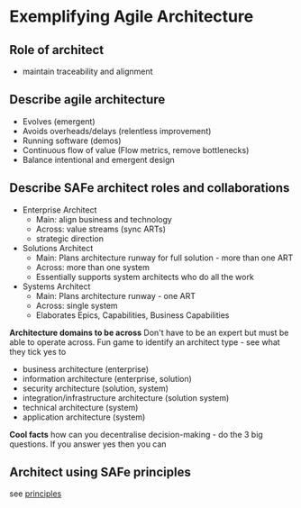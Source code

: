 # Exemplifying Agile Architecture

## Role of architect
* maintain traceability and alignment

## Describe agile architecture
* Evolves (emergent)
* Avoids overheads/delays (relentless improvement)
* Running software (demos)
* Continuous flow of value (Flow metrics, remove bottlenecks)
* Balance intentional and emergent design

## Describe SAFe architect roles and collaborations
* Enterprise Architect
  * Main: align business and technology
  * Across: value streams (sync ARTs)
  * strategic direction
* Solutions Architect
  * Main: Plans architecture runway for full solution - more than one ART
  * Across: more than one system
  * Essentially supports system architects who do all the work
* Systems Architect
  * Main: Plans architecture runway - one ART
  * Across: single system
  * Elaborates Epics, Capabilities, Business Capabilities

**Architecture domains to be across**
Don't have to be an expert but must be able to operate across. 
Fun game to identify an architect type - see what they tick yes to
* business architecture (enterprise)
* information architecture  (enterprise, solution)
* security architecture (solution, system)
* integration/infrastructure architecture (solution system)
* technical architecture (system)
* application architecture (system)

**Cool facts**
how can you decentralise decision-making - do the 3 big questions. If you answer yes then you can 

## Architect using SAFe principles
see [principles](./safe-principles.md)